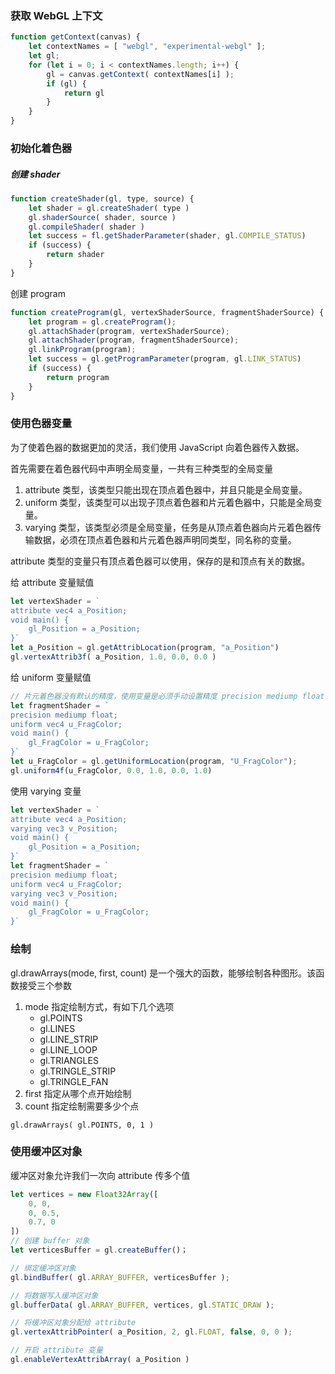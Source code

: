 ### 获取 WebGL 上下文

```javascript
function getContext(canvas) {
    let contextNames = [ "webgl", "experimental-webgl" ];
    let gl;
    for (let i = 0; i < contextNames.length; i++) {
        gl = canvas.getContext( contextNames[i] );
        if (gl) {
            return gl
        }
    }
}
```



### 初始化着色器

##### 创建 shader

```javascript
function createShader(gl, type, source) {
    let shader = gl.createShader( type )
    gl.shaderSource( shader, source )
    gl.compileShader( shader )
    let success = fl.getShaderParameter(shader, gl.COMPILE_STATUS)
    if (success) {
        return shader
    }
}
```

创建 program

```javascript
function createProgram(gl, vertexShaderSource, fragmentShaderSource) {
    let program = gl.createProgram();
    gl.attachShader(program, vertexShaderSource);
    gl.attachShader(program, fragmentShaderSource);
    gl.linkProgram(program);
    let success = gl.getProgramParameter(program, gl.LINK_STATUS)
    if (success) {
        return program
    }
}
```

### 使用色器变量

为了使着色器的数据更加的灵活，我们使用 JavaScript 向着色器传入数据。

首先需要在着色器代码中声明全局变量，一共有三种类型的全局变量

1. attribute 类型，该类型只能出现在顶点着色器中，并且只能是全局变量。
2. uniform 类型，该类型可以出现子顶点着色器和片元着色器中，只能是全局变量。
3. varying 类型，该类型必须是全局变量，任务是从顶点着色器向片元着色器传输数据，必须在顶点着色器和片元着色器声明同类型，同名称的变量。

attribute 类型的变量只有顶点着色器可以使用，保存的是和顶点有关的数据。

给 attribute 变量赋值

```javascript
let vertexShader = `
attribute vec4 a_Position;
void main() {
	gl_Position = a_Position;
}`
let a_Position = gl.getAttribLocation(program, "a_Position")
gl.vertexAttrib3f( a_Position, 1.0, 0.0, 0.0 )
```

给 uniform 变量赋值

```javascript
// 片元着色器没有默认的精度，使用变量是必须手动设置精度 precision mediump float
let fragmentShader = `
precision mediump float;
uniform vec4 u_FragColor;
void main() {
	gl_FragColor = u_FragColor;
}`
let u_FragColor = gl.getUniformLocation(program, "U_FragColor");
gl.uniform4f(u_FragColor, 0.0, 1.0, 0.0, 1.0)
```

使用 varying 变量

```javascript
let vertexShader = `
attribute vec4 a_Position;
varying vec3 v_Position;
void main() {
	gl_Position = a_Position;
}`
let fragmentShader = `
precision mediump float;
uniform vec4 u_FragColor;
varying vec3 v_Position;
void main() {
	gl_FragColor = u_FragColor;
}`
```



### 绘制

gl.drawArrays(mode, first, count) 是一个强大的函数，能够绘制各种图形。该函数接受三个参数

1. mode	指定绘制方式，有如下几个选项
   - gl.POINTS
   - gl.LINES
   - gl.LINE_STRIP
   - gl.LINE_LOOP
   - gl.TRIANGLES
   - gl.TRINGLE_STRIP
   - gl.TRINGLE_FAN
2. first    指定从哪个点开始绘制
3. count    指定绘制需要多少个点

```
gl.drawArrays( gl.POINTS, 0, 1 )
```

### 使用缓冲区对象

缓冲区对象允许我们一次向 attribute 传多个值

```javascript
let vertices = new Float32Array([
    0, 0,
    0, 0.5,
    0.7, 0
])
// 创建 buffer 对象
let verticesBuffer = gl.createBuffer()；

// 绑定缓冲区对象
gl.bindBuffer( gl.ARRAY_BUFFER, verticesBuffer );

// 将数据写入缓冲区对象
gl.bufferData( gl.ARRAY_BUFFER, vertices, gl.STATIC_DRAW );

// 将缓冲区对象分配给 attribute
gl.vertexAttribPointer( a_Position, 2, gl.FLOAT, false, 0, 0 );

// 开启 attribute 变量
gl.enableVertexAttribArray( a_Position )
```

